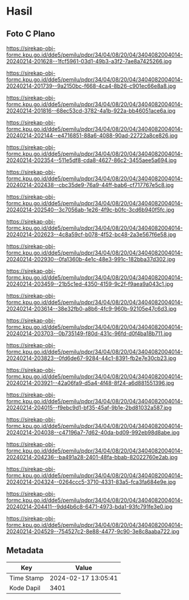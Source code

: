 # Hasil

## Foto C Plano

https://sirekap-obj-formc.kpu.go.id/dde5/pemilu/pdpr/34/04/08/20/04/3404082004014-20240214-201628--1fcf5961-03d1-49b3-a3f2-7ae8a7425266.jpg

https://sirekap-obj-formc.kpu.go.id/dde5/pemilu/pdpr/34/04/08/20/04/3404082004014-20240214-201739--9a2150bc-f668-4ca4-8b26-c901ec66e8a8.jpg

https://sirekap-obj-formc.kpu.go.id/dde5/pemilu/pdpr/34/04/08/20/04/3404082004014-20240214-201816--68ec53cd-3782-4a1b-922a-bb46051ace6a.jpg

https://sirekap-obj-formc.kpu.go.id/dde5/pemilu/pdpr/34/04/08/20/04/3404082004014-20240214-202144--e4716851-88a6-4088-90ad-22722a8ce826.jpg

https://sirekap-obj-formc.kpu.go.id/dde5/pemilu/pdpr/34/04/08/20/04/3404082004014-20240214-202354--511e5df8-cda8-4627-86c2-3455aee5a694.jpg

https://sirekap-obj-formc.kpu.go.id/dde5/pemilu/pdpr/34/04/08/20/04/3404082004014-20240214-202438--cbc35de9-76a9-44ff-bab6-cf717767e5c8.jpg

https://sirekap-obj-formc.kpu.go.id/dde5/pemilu/pdpr/34/04/08/20/04/3404082004014-20240214-202540--3c7056ab-1e26-4f9c-b0fc-3cd6b940f5fc.jpg

https://sirekap-obj-formc.kpu.go.id/dde5/pemilu/pdpr/34/04/08/20/04/3404082004014-20240214-202623--4c8a59cf-b078-4f52-bc48-2a3e567f6e58.jpg

https://sirekap-obj-formc.kpu.go.id/dde5/pemilu/pdpr/34/04/08/20/04/3404082004014-20240214-202930--0fa1360b-4e1c-48e3-991c-182bba37d302.jpg

https://sirekap-obj-formc.kpu.go.id/dde5/pemilu/pdpr/34/04/08/20/04/3404082004014-20240214-203459--21b5c1ed-4350-4159-9c2f-f9aea9a043c1.jpg

https://sirekap-obj-formc.kpu.go.id/dde5/pemilu/pdpr/34/04/08/20/04/3404082004014-20240214-203614--38e32fb0-a8b6-4fc9-960b-92105e47c6d3.jpg

https://sirekap-obj-formc.kpu.go.id/dde5/pemilu/pdpr/34/04/08/20/04/3404082004014-20240214-203703--0b735149-f80d-431c-96fd-d0f4ba18b711.jpg

https://sirekap-obj-formc.kpu.go.id/dde5/pemilu/pdpr/34/04/08/20/04/3404082004014-20240214-203823--0fd6de67-9284-44c1-8391-fb2e7e30cb23.jpg

https://sirekap-obj-formc.kpu.go.id/dde5/pemilu/pdpr/34/04/08/20/04/3404082004014-20240214-203921--42a06fa9-d5a4-4f48-8f24-a6d881551396.jpg

https://sirekap-obj-formc.kpu.go.id/dde5/pemilu/pdpr/34/04/08/20/04/3404082004014-20240214-204015--f9ebc9d1-bf35-45af-9b1e-2bd81032a587.jpg

https://sirekap-obj-formc.kpu.go.id/dde5/pemilu/pdpr/34/04/08/20/04/3404082004014-20240214-204038--c47196a7-7d62-40da-bd09-992eb98d8abe.jpg

https://sirekap-obj-formc.kpu.go.id/dde5/pemilu/pdpr/34/04/08/20/04/3404082004014-20240214-204236--ba491a28-2401-48fa-bbab-82022760e2ab.jpg

https://sirekap-obj-formc.kpu.go.id/dde5/pemilu/pdpr/34/04/08/20/04/3404082004014-20240214-204324--0264ccc5-3710-4331-83a5-fca3fa684e9e.jpg

https://sirekap-obj-formc.kpu.go.id/dde5/pemilu/pdpr/34/04/08/20/04/3404082004014-20240214-204411--9dd4b6c8-6471-4973-bda1-93fc791fe3e0.jpg

https://sirekap-obj-formc.kpu.go.id/dde5/pemilu/pdpr/34/04/08/20/04/3404082004014-20240214-204529--754527c2-8e88-4477-9c90-3e8c8aaba722.jpg


## Metadata

| Key        | Value               |
| ---------- | ------------------- |
| Time Stamp | 2024-02-17 13:05:41 |
| Kode Dapil | 3401                |



